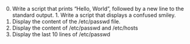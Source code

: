 0. Write a script that prints “Hello, World”, followed by a new line to the standard output.        1. Write a script that displays a confused smiley.
2. Display the content of the /etc/passwd file.
3. Display the content of /etc/passwd and /etc/hosts
4. Display the last 10 lines of /etc/passwd
